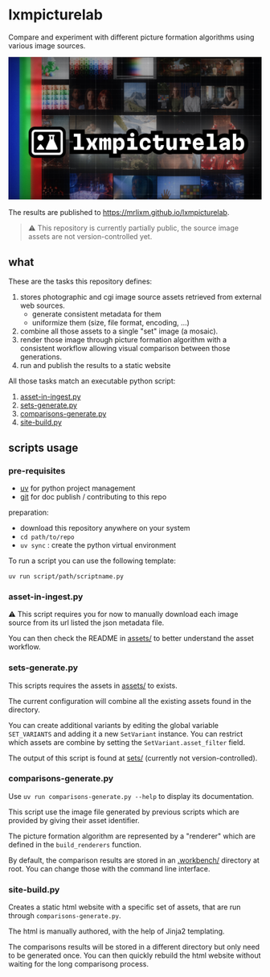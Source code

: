 # lxmpicturelab

Compare and experiment with different picture formation algorithms using
various image sources.

![lxmpicturelab-cover.jpg](site/img/lxmpicturelab-cover.jpg)

The results are published to https://mrlixm.github.io/lxmpicturelab.

> ⚠️ This repository is currently partially public, the source image assets
> are not version-controlled yet.

## what

These are the tasks this repository defines:

1. stores photographic and cgi image source assets retrieved from external web
   sources.
    - generate consistent metadata for them
    - uniformize them (size, file format, encoding, ...)
2. combine all those assets to a single "set" image (a mosaic).
3. render those image through picture formation algorithm with a consistent
   workflow allowing visual comparison between those generations.
4. run and publish the results to a static website

All those tasks match an executable python script:

1. [asset-in-ingest.py](scripts/asset-in-ingest.py)
2. [sets-generate.py](scripts/sets-generate.py)
3. [comparisons-generate.py](scripts/comparisons-generate.py)
4. [site-build.py](site/site-build.py)

## scripts usage

### pre-requisites

- [uv](https://docs.astral.sh/uv/) for python project management
- [git](https://git-scm.com/downloads) for doc publish / contributing to this
  repo

preparation:

- download this repository anywhere on your system
- `cd path/to/repo`
- `uv sync` : create the python virtual environment

To run a script you can use the following template:

```
uv run script/path/scriptname.py
```

### asset-in-ingest.py

⚠️ This script requires you for now to manually download each image source
from its url listed the json metadata file.

You can then check the README in [assets/](assets) to better understand the
asset workflow.

### sets-generate.py

This scripts requires the assets in [assets/](assets) to exists.

The current configuration will combine all the existing assets found in the
directory.

You can create additional variants by editing the global variable
`SET_VARIANTS` and adding it a new `SetVariant` instance. You can restrict
which assets are combine by setting the `SetVariant.asset_filter` field.

The output of this script is found at [sets/](sets) (currently not
version-controlled).

### comparisons-generate.py

Use `uv run comparisons-generate.py --help` to display its documentation.

This script use the image file generated by previous scripts which are provided
by giving their asset identifier.

The picture formation algorithm are represented by a "renderer" which are defined
in the `build_renderers` function.

By default, the comparison results are stored in an [.workbench/](.workbench)
directory at root. You can change those with the command line interface.

### site-build.py

Creates a static html website with a specific set of assets,
that are run through `comparisons-generate.py`.

The html is manually authored, with the help of Jinja2 templating.

The comparisons results will be stored in a different directory but only need
to be generated once. You can then quickly rebuild the html website without
waiting for the long comparisong process.
